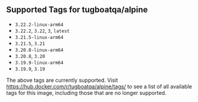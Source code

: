 ## Supported Tags for tugboatqa/alpine

* `3.22.2-linux-arm64`
* `3.22.2`, `3.22`, `3`, `latest`
* `3.21.5-linux-arm64`
* `3.21.5`, `3.21`
* `3.20.8-linux-arm64`
* `3.20.8`, `3.20`
* `3.19.9-linux-arm64`
* `3.19.9`, `3.19`

The above tags are currently supported. Visit https://hub.docker.com/r/tugboatqa/alpine/tags/ to see a list of all available tags for this image, including those that are no longer supported.
